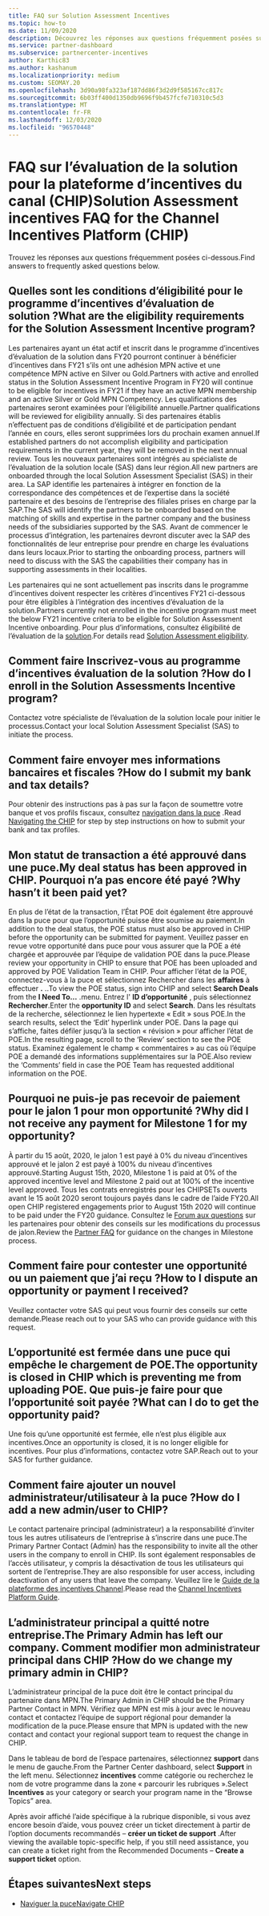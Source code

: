 ```yaml
---
title: FAQ sur Solution Assessment Incentives
ms.topic: how-to
ms.date: 11/09/2020
description: Découvrez les réponses aux questions fréquemment posées sur l’évaluation de la solution dans la plateforme d’incentives du canal (CHIP).
ms.service: partner-dashboard
ms.subservice: partnercenter-incentives
author: Karthic83
ms.author: kashanum
ms.localizationpriority: medium
ms.custom: SEOMAY.20
ms.openlocfilehash: 3d90a98fa323af187dd86f3d2d9f585167cc817c
ms.sourcegitcommit: 6b03ff400d1350db9696f9b457fcfe710310c5d3
ms.translationtype: MT
ms.contentlocale: fr-FR
ms.lasthandoff: 12/03/2020
ms.locfileid: "96570448"
---
```

# <a name="solution-assessment-incentives-faq-for-the-channel-incentives-platform-chip"></a><span data-ttu-id="ff477-103">FAQ sur l’évaluation de la solution pour la plateforme d’incentives du canal (CHIP)</span><span class="sxs-lookup"><span data-stu-id="ff477-103">Solution Assessment incentives FAQ for the Channel Incentives Platform (CHIP)</span></span> 

<span data-ttu-id="ff477-104">Trouvez les réponses aux questions fréquemment posées ci-dessous.</span><span class="sxs-lookup"><span data-stu-id="ff477-104">Find answers to frequently asked questions below.</span></span>

## <a name="what-are-the-eligibility-requirements-for-the-solution-assessment-incentive-program"></a><span data-ttu-id="ff477-105">Quelles sont les conditions d’éligibilité pour le programme d’incentives d’évaluation de solution ?</span><span class="sxs-lookup"><span data-stu-id="ff477-105">What are the eligibility requirements for the Solution Assessment Incentive program?</span></span>

<span data-ttu-id="ff477-106">Les partenaires ayant un état actif et inscrit dans le programme d’incentives d’évaluation de la solution dans FY20 pourront continuer à bénéficier d’incentives dans FY21 s’ils ont une adhésion MPN active et une compétence MPN active en Silver ou Gold.</span><span class="sxs-lookup"><span data-stu-id="ff477-106">Partners with active and enrolled status in the Solution Assessment Incentive Program in FY20 will continue to be eligible for incentives in FY21 if they have an active MPN membership and an active Silver or Gold MPN Competency.</span></span> <span data-ttu-id="ff477-107">Les qualifications des partenaires seront examinées pour l’éligibilité annuelle.</span><span class="sxs-lookup"><span data-stu-id="ff477-107">Partner qualifications will be reviewed for eligibility annually.</span></span>  <span data-ttu-id="ff477-108">Si des partenaires établis n’effectuent pas de conditions d’éligibilité et de participation pendant l’année en cours, elles seront supprimées lors du prochain examen annuel.</span><span class="sxs-lookup"><span data-stu-id="ff477-108">If established partners do not accomplish eligibility and participation requirements in the current year, they will be removed in the next annual review.</span></span>  <span data-ttu-id="ff477-109">Tous les nouveaux partenaires sont intégrés au spécialiste de l’évaluation de la solution locale (SAS) dans leur région.</span><span class="sxs-lookup"><span data-stu-id="ff477-109">All new partners are onboarded through the local Solution Assessment Specialist (SAS) in their area.</span></span>  <span data-ttu-id="ff477-110">La SAP identifie les partenaires à intégrer en fonction de la correspondance des compétences et de l’expertise dans la société partenaire et des besoins de l’entreprise des filiales prises en charge par la SAP.</span><span class="sxs-lookup"><span data-stu-id="ff477-110">The SAS will identify the partners to be onboarded based on the matching of skills and expertise in the partner company and the business needs of the subsidiaries supported by the SAS.</span></span>
<span data-ttu-id="ff477-111">Avant de commencer le processus d’intégration, les partenaires devront discuter avec la SAP des fonctionnalités de leur entreprise pour prendre en charge les évaluations dans leurs locaux.</span><span class="sxs-lookup"><span data-stu-id="ff477-111">Prior to starting the onboarding process, partners will need to discuss with the SAS the capabilities their company has in supporting assessments in their localities.</span></span> 

<span data-ttu-id="ff477-112">Les partenaires qui ne sont actuellement pas inscrits dans le programme d’incentives doivent respecter les critères d’incentives FY21 ci-dessous pour être éligibles à l’intégration des incentives d’évaluation de la solution.</span><span class="sxs-lookup"><span data-stu-id="ff477-112">Partners currently not enrolled in the incentive program must meet the below FY21 incentive criteria to be eligible for Solution Assessment Incentive onboarding.</span></span> <span data-ttu-id="ff477-113">Pour plus d’informations, consultez éligibilité de l’évaluation de la [solution](chip-solutions-assessment-eligible.md).</span><span class="sxs-lookup"><span data-stu-id="ff477-113">For details read [Solution Assessment eligibility](chip-solutions-assessment-eligible.md).</span></span>

## <a name="how-do-i-enroll-in-the-solution-assessments-incentive-program"></a><span data-ttu-id="ff477-114">Comment faire Inscrivez-vous au programme d’incentives évaluation de la solution ?</span><span class="sxs-lookup"><span data-stu-id="ff477-114">How do I enroll in the Solution Assessments Incentive program?</span></span>

<span data-ttu-id="ff477-115">Contactez votre spécialiste de l’évaluation de la solution locale pour initier le processus.</span><span class="sxs-lookup"><span data-stu-id="ff477-115">Contact your local Solution Assessment Specialist (SAS) to initiate the process.</span></span>

## <a name="how-do-i-submit-my-bank-and-tax-details"></a><span data-ttu-id="ff477-116">Comment faire envoyer mes informations bancaires et fiscales ?</span><span class="sxs-lookup"><span data-stu-id="ff477-116">How do I submit my bank and tax details?</span></span>

<span data-ttu-id="ff477-117">Pour obtenir des instructions pas à pas sur la façon de soumettre votre banque et vos profils fiscaux, consultez [navigation dans la puce](chip-intro.md) .</span><span class="sxs-lookup"><span data-stu-id="ff477-117">Read [Navigating the CHIP](chip-intro.md) for step by step instructions on how to submit your bank and tax profiles.</span></span>

## <a name="my-deal-status-has-been-approved-in-chip-why-hasnt-it-been-paid-yet"></a><span data-ttu-id="ff477-118">Mon statut de transaction a été approuvé dans une puce.</span><span class="sxs-lookup"><span data-stu-id="ff477-118">My deal status has been approved in CHIP.</span></span> <span data-ttu-id="ff477-119">Pourquoi n’a pas encore été payé ?</span><span class="sxs-lookup"><span data-stu-id="ff477-119">Why hasn’t it been paid yet?</span></span>

<span data-ttu-id="ff477-120">En plus de l’état de la transaction, l’État POE doit également être approuvé dans la puce pour que l’opportunité puisse être soumise au paiement.</span><span class="sxs-lookup"><span data-stu-id="ff477-120">In addition to the deal status, the POE status must also be approved in CHIP before the opportunity can be submitted for payment.</span></span> <span data-ttu-id="ff477-121">Veuillez passer en revue votre opportunité dans puce pour vous assurer que la POE a été chargée et approuvée par l’équipe de validation POE dans la puce.</span><span class="sxs-lookup"><span data-stu-id="ff477-121">Please review your opportunity in CHIP to ensure that POE has been uploaded and approved by POE Validation Team in CHIP.</span></span> <span data-ttu-id="ff477-122">Pour afficher l’état de la POE, connectez-vous à la puce et sélectionnez Rechercher dans les **affaires** à effectuer **.** ..</span><span class="sxs-lookup"><span data-stu-id="ff477-122">To view the POE status, sign into CHIP and select **Search Deals** from the **I Need To…**</span></span> <span data-ttu-id="ff477-123">.</span><span class="sxs-lookup"><span data-stu-id="ff477-123">menu.</span></span> <span data-ttu-id="ff477-124">Entrez l' **ID d’opportunité** , puis sélectionnez **Rechercher**.</span><span class="sxs-lookup"><span data-stu-id="ff477-124">Enter the **opportunity ID** and select **Search**.</span></span> <span data-ttu-id="ff477-125">Dans les résultats de la recherche, sélectionnez le lien hypertexte « Edit » sous POE.</span><span class="sxs-lookup"><span data-stu-id="ff477-125">In the search results, select the ‘Edit’ hyperlink under POE.</span></span> <span data-ttu-id="ff477-126">Dans la page qui s’affiche, faites défiler jusqu’à la section « révision » pour afficher l’état de POE.</span><span class="sxs-lookup"><span data-stu-id="ff477-126">In the resulting page, scroll to the ‘Review’ section to see the POE status.</span></span> <span data-ttu-id="ff477-127">Examinez également le champ « commentaires » au cas où l’équipe POE a demandé des informations supplémentaires sur la POE.</span><span class="sxs-lookup"><span data-stu-id="ff477-127">Also review the ‘Comments’ field in case the POE Team has requested additional information on the POE.</span></span>

## <a name="why-did-i-not-receive-any-payment-for-milestone-1-for-my-opportunity"></a><span data-ttu-id="ff477-128">Pourquoi ne puis-je pas recevoir de paiement pour le jalon 1 pour mon opportunité ?</span><span class="sxs-lookup"><span data-stu-id="ff477-128">Why did I not receive any payment for Milestone 1 for my opportunity?</span></span>

<span data-ttu-id="ff477-129">À partir du 15 août, 2020, le jalon 1 est payé à 0% du niveau d’incentives approuvé et le jalon 2 est payé à 100% du niveau d’incentives approuvé.</span><span class="sxs-lookup"><span data-stu-id="ff477-129">Starting August 15th, 2020, Milestone 1 is paid at 0% of the approved incentive level and Milestone 2 paid out at 100% of the incentive level approved.</span></span> <span data-ttu-id="ff477-130">Tous les contrats enregistrés pour les CHIPSETs ouverts avant le 15 août 2020 seront toujours payés dans le cadre de l’aide FY20.</span><span class="sxs-lookup"><span data-stu-id="ff477-130">All open CHIP registered engagements prior to August 15th 2020 will continue to be paid under the FY20 guidance.</span></span> <span data-ttu-id="ff477-131">Consultez le [Forum aux questions](https://assetsprod.microsoft.com/solution-assessment-incentive-program-faq.pdf) sur les partenaires pour obtenir des conseils sur les modifications du processus de jalon.</span><span class="sxs-lookup"><span data-stu-id="ff477-131">Review the [Partner FAQ](https://assetsprod.microsoft.com/solution-assessment-incentive-program-faq.pdf) for guidance on the changes in Milestone process.</span></span>

## <a name="how-to-i-dispute-an-opportunity-or-payment-i-received"></a><span data-ttu-id="ff477-132">Comment faire pour contester une opportunité ou un paiement que j’ai reçu ?</span><span class="sxs-lookup"><span data-stu-id="ff477-132">How to I dispute an opportunity or payment I received?</span></span>

<span data-ttu-id="ff477-133">Veuillez contacter votre SAS qui peut vous fournir des conseils sur cette demande.</span><span class="sxs-lookup"><span data-stu-id="ff477-133">Please reach out to your SAS who can provide guidance with this request.</span></span>

## <a name="the-opportunity-is-closed-in-chip-which-is-preventing-me-from-uploading-poe-what-can-i-do-to-get-the-opportunity-paid"></a><span data-ttu-id="ff477-134">L’opportunité est fermée dans une puce qui empêche le chargement de POE.</span><span class="sxs-lookup"><span data-stu-id="ff477-134">The opportunity is closed in CHIP which is preventing me from uploading POE.</span></span> <span data-ttu-id="ff477-135">Que puis-je faire pour que l’opportunité soit payée ?</span><span class="sxs-lookup"><span data-stu-id="ff477-135">What can I do to get the opportunity paid?</span></span>

<span data-ttu-id="ff477-136">Une fois qu’une opportunité est fermée, elle n’est plus éligible aux incentives.</span><span class="sxs-lookup"><span data-stu-id="ff477-136">Once an opportunity is closed, it is no longer eligible for incentives.</span></span> <span data-ttu-id="ff477-137">Pour plus d’informations, contactez votre SAP.</span><span class="sxs-lookup"><span data-stu-id="ff477-137">Reach out to your SAS for further guidance.</span></span>

## <a name="how-do-i-add-a-new-adminuser-to-chip"></a><span data-ttu-id="ff477-138">Comment faire ajouter un nouvel administrateur/utilisateur à la puce ?</span><span class="sxs-lookup"><span data-stu-id="ff477-138">How do I add a new admin/user to CHIP?</span></span>

<span data-ttu-id="ff477-139">Le contact partenaire principal (administrateur) a la responsabilité d’inviter tous les autres utilisateurs de l’entreprise à s’inscrire dans une puce.</span><span class="sxs-lookup"><span data-stu-id="ff477-139">The Primary Partner Contact (Admin) has the responsibility to invite all the other users in the company to enroll in CHIP.</span></span> <span data-ttu-id="ff477-140">Ils sont également responsables de l’accès utilisateur, y compris la désactivation de tous les utilisateurs qui sortent de l’entreprise.</span><span class="sxs-lookup"><span data-stu-id="ff477-140">They are also responsible for user access, including deactivation of any users that leave the company.</span></span> <span data-ttu-id="ff477-141">Veuillez lire le [Guide de la plateforme des incentives Channel](chip-intro.md).</span><span class="sxs-lookup"><span data-stu-id="ff477-141">Please read the [Channel Incentives Platform Guide](chip-intro.md).</span></span>

## <a name="the-primary-admin-has-left-our-company-how-do-we-change-my-primary-admin-in-chip"></a><span data-ttu-id="ff477-142">L’administrateur principal a quitté notre entreprise.</span><span class="sxs-lookup"><span data-stu-id="ff477-142">The Primary Admin has left our company.</span></span> <span data-ttu-id="ff477-143">Comment modifier mon administrateur principal dans CHIP ?</span><span class="sxs-lookup"><span data-stu-id="ff477-143">How do we change my primary admin in CHIP?</span></span>

<span data-ttu-id="ff477-144">L’administrateur principal de la puce doit être le contact principal du partenaire dans MPN.</span><span class="sxs-lookup"><span data-stu-id="ff477-144">The Primary Admin in CHIP should be the Primary Partner Contact in MPN.</span></span> <span data-ttu-id="ff477-145">Vérifiez que MPN est mis à jour avec le nouveau contact et contactez l’équipe de support régional pour demander la modification de la puce.</span><span class="sxs-lookup"><span data-stu-id="ff477-145">Please ensure that MPN is updated with the new contact and contact your regional support team to request the change in CHIP.</span></span>

<span data-ttu-id="ff477-146">Dans le tableau de bord de l’espace partenaires, sélectionnez **support** dans le menu de gauche.</span><span class="sxs-lookup"><span data-stu-id="ff477-146">From the Partner Center dashboard, select **Support** in the left menu.</span></span> <span data-ttu-id="ff477-147">Sélectionnez **incentives** comme catégorie ou recherchez le nom de votre programme dans la zone « parcourir les rubriques ».</span><span class="sxs-lookup"><span data-stu-id="ff477-147">Select **Incentives** as your category or search your program name in the “Browse Topics” area.</span></span>

<span data-ttu-id="ff477-148">Après avoir affiché l’aide spécifique à la rubrique disponible, si vous avez encore besoin d’aide, vous pouvez créer un ticket directement à partir de l’option documents recommandés – **créer un ticket de support** .</span><span class="sxs-lookup"><span data-stu-id="ff477-148">After viewing the available topic-specific help, if you still need assistance, you can create a ticket right from the Recommended Documents – **Create a support ticket** option.</span></span>

## <a name="next-steps"></a><span data-ttu-id="ff477-149">Étapes suivantes</span><span class="sxs-lookup"><span data-stu-id="ff477-149">Next steps</span></span>

- [<span data-ttu-id="ff477-150">Naviguer la puce</span><span class="sxs-lookup"><span data-stu-id="ff477-150">Navigate CHIP</span></span>](chip-intro.md)
